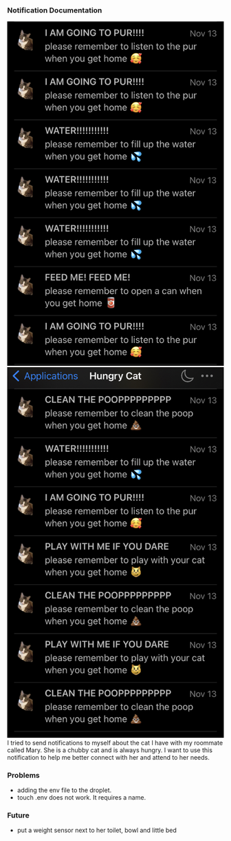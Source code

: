 ### Notification Documentation 
![Alt text](IMG_5630.jpg)
![Alt text](IMG_5631.jpg)
<br>
I tried to send notifications to myself about the cat I have with my roommate called Mary. She is a chubby cat and is always hungry. I want to use this notification to help me better connect with her and attend to her needs. 
### Problems
- adding the env file to the droplet.
- touch .env does not work. It requires a name.
### Future
- put a weight sensor next to her toilet, bowl and little bed
